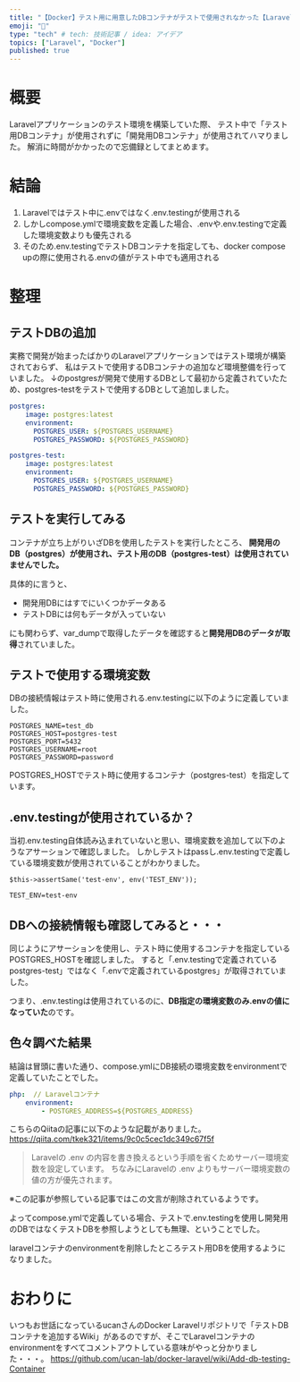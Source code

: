 ```yaml
---
title: "【Docker】テスト用に用意したDBコンテナがテストで使用されなかった【Laravel】"
emoji: "📝"
type: "tech" # tech: 技術記事 / idea: アイデア
topics: ["Laravel", "Docker"]
published: true
---
```


# 概要
Laravelアプリケーションのテスト環境を構築していた際、
テスト中で「テスト用DBコンテナ」が使用されずに「開発用DBコンテナ」が使用されてハマりました。
解消に時間がかかったので忘備録としてまとめます。

# 結論
1. Laravelではテスト中に.envではなく.env.testingが使用される
2. しかしcompose.ymlで環境変数を定義した場合、.envや.env.testingで定義した環境変数よりも優先される
3. そのため.env.testingでテストDBコンテナを指定しても、docker compose upの際に使用される.envの値がテスト中でも適用される

# 整理
## テストDBの追加
実務で開発が始まったばかりのLaravelアプリケーションではテスト環境が構築されておらず、
私はテストで使用するDBコンテナの追加など環境整備を行っていました。
↓のpostgresが開発で使用するDBとして最初から定義されていたため、postgres-testをテストで使用するDBとして追加しました。

```yml:compose.yml
postgres:
    image: postgres:latest
    environment:
      POSTGRES_USER: ${POSTGRES_USERNAME}
      POSTGRES_PASSWORD: ${POSTGRES_PASSWORD}

postgres-test:
    image: postgres:latest
    environment:
      POSTGRES_USER: ${POSTGRES_USERNAME}
      POSTGRES_PASSWORD: ${POSTGRES_PASSWORD}
```

## テストを実行してみる
コンテナが立ち上がりいざDBを使用したテストを実行したところ、
**開発用のDB（postgres）が使用され、テスト用のDB（postgres-test）は使用されていませんでした。**

具体的に言うと、
- 開発用DBにはすでにいくつかデータある
- テストDBには何もデータが入っていない

にも関わらず、var_dumpで取得したデータを確認すると**開発用DBのデータが取得**されていました。

## テストで使用する環境変数
DBの接続情報はテスト時に使用される.env.testingに以下のように定義していました。

```:.env.testing
POSTGRES_NAME=test_db
POSTGRES_HOST=postgres-test
POSTGRES_PORT=5432
POSTGRES_USERNAME=root
POSTGRES_PASSWORD=password
```

POSTGRES_HOSTでテスト時に使用するコンテナ（postgres-test）を指定しています。

## .env.testingが使用されているか？
当初.env.testing自体読み込まれていないと思い、環境変数を追加して以下のようなアサーションで確認しました。
しかしテストはpassし.env.testingで定義している環境変数が使用されていることがわかりました。

```php:テスト
$this->assertSame('test-env', env('TEST_ENV'));
```
```:.env.testing
TEST_ENV=test-env
```

## DBへの接続情報も確認してみると・・・
同じようにアサーションを使用し、テスト時に使用するコンテナを指定しているPOSTGRES_HOSTを確認しました。
すると「.env.testingで定義されているpostgres-test」ではなく「.envで定義されているpostgres」が取得されていました。

つまり、.env.testingは使用されているのに、**DB指定の環境変数のみ.envの値になっていた**のです。

## 色々調べた結果
結論は冒頭に書いた通り、compose.ymlにDB接続の環境変数をenvironmentで定義していたことでした。

```yml:compose.yml
php:  // Laravelコンテナ
    environment:
        - POSTGRES_ADDRESS=${POSTGRES_ADDRESS}
```

こちらのQiitaの記事に以下のような記載がありました。
https://qiita.com/tkek321/items/9c0c5cec1dc349c67f5f

> Laravelの .env の内容を書き換えるという手順を省くためサーバー環境変数を設定しています。
ちなみにLaravelの .env よりもサーバー環境変数の値の方が優先されます。

※この記事が参照している記事ではこの文言が削除されているようです。

よってcompose.ymlで定義している場合、テストで.env.testingを使用し開発用のDBではなくテストDBを参照しようとしても無理、ということでした。

laravelコンテナのenvironmentを削除したところテスト用DBを使用するようになりました。

# おわりに
いつもお世話になっているucanさんのDocker Laravelリポジトリで「テストDBコンテナを追加するWiki」があるのですが、そこでLaravelコンテナのenvironmentをすべてコメントアウトしている意味がやっと分かりました・・・。
https://github.com/ucan-lab/docker-laravel/wiki/Add-db-testing-Container